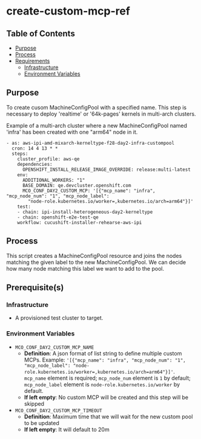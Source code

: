 # create-custom-mcp-ref<!-- omit from toc -->

## Table of Contents<!-- omit from toc -->
- [Purpose](#purpose)
- [Process](#process)
- [Requirements](#requirements)
  - [Infrastructure](#infrastructure)
  - [Environment Variables](#environment-variables)

## Purpose

To create cusom MachineConfigPool with a specified name. This step is necessary to deploy 'realtime' or '64k-pages' kernels in multi-arch clusters.


Example of a multi-arch cluster where a new MachineConfigPool named 'infra' has been created with one "arm64" node in it.

```
- as: aws-ipi-amd-mixarch-kerneltype-f28-day2-infra-custompool
  cron: 14 4 13 * *
  steps:
    cluster_profile: aws-qe
    dependencies:
      OPENSHIFT_INSTALL_RELEASE_IMAGE_OVERRIDE: release:multi-latest
    env:
      ADDITIONAL_WORKERS: "1"
      BASE_DOMAIN: qe.devcluster.openshift.com
      MCO_CONF_DAY2_CUSTOM_MCP: '[{"mcp_name": "infra", "mcp_node_num": "1", "mcp_node_label":
        "node-role.kubernetes.io/worker=,kubernetes.io/arch=arm64"}]'
    test:
    - chain: ipi-install-heterogeneous-day2-kerneltype
    - chain: openshift-e2e-test-qe
    workflow: cucushift-installer-rehearse-aws-ipi
```


## Process

This script creates a MachineConfigPool resource and joins the nodes matching the given label to the new MachineConfigPool. We can decide how many node matching this label we want to add to the pool.

## Prerequisite(s)

### Infrastructure

- A provisioned test cluster to target.

### Environment Variables

- `MCO_CONF_DAY2_CUSTOM_MCP_NAME`
  - **Definition**: A json format of list string to define multiple custom MCPs. Example: `'[{"mcp_name": "infra", "mcp_node_num": "1", "mcp_node_label": "node-role.kubernetes.io/worker=,kubernetes.io/arch=arm64"}]'`. `mcp_name` element is required; `mcp_node_num` element is `1` by default; `mcp_node_label` element is `node-role.kubernetes.io/worker` by default. 
  - **If left empty**: No custom MCP will be created and this step will be skipped
- `MCO_CONF_DAY2_CUSTOM_MCP_TIMEOUT`
  - **Definition**: Maximum time that we will wait for the new custom pool to be updated
  - **If left empty**: It will default to 20m
